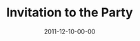 ---
layout: message
category: message
series: "RSVP"
title: "Invitation to the Party"
date: 2011-12-10-00-00
message_id: 706
audio: "http://s3.amazonaws.com/crossroads-media/media/legacy/mp3/rsvp03.mp3"
audio-duration: "33:51"
program: "http://s3.amazonaws.com/crossroads-media/media/legacy/documents/12_10-11_11Program.pdf"
explicit: false
---
